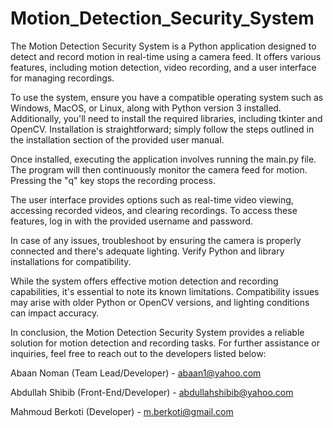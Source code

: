 # Motion_Detection_Security_System
The Motion Detection Security System is a Python application designed to detect and record motion in real-time using a camera feed. It offers various features, including motion detection, video recording, and a user interface for managing recordings.

To use the system, ensure you have a compatible operating system such as Windows, MacOS, or Linux, along with Python version 3 installed. Additionally, you'll need to install the required libraries, including tkinter and OpenCV. Installation is straightforward; simply follow the steps outlined in the installation section of the provided user manual.

Once installed, executing the application involves running the main.py file. The program will then continuously monitor the camera feed for motion. Pressing the "q" key stops the recording process.

The user interface provides options such as real-time video viewing, accessing recorded videos, and clearing recordings. To access these features, log in with the provided username and password.

In case of any issues, troubleshoot by ensuring the camera is properly connected and there's adequate lighting. Verify Python and library installations for compatibility.

While the system offers effective motion detection and recording capabilities, it's essential to note its known limitations. Compatibility issues may arise with older Python or OpenCV versions, and lighting conditions can impact accuracy.

In conclusion, the Motion Detection Security System provides a reliable solution for motion detection and recording tasks. For further assistance or inquiries, feel free to reach out to the developers listed below:

Abaan Noman (Team Lead/Developer) - abaan1@yahoo.com

Abdullah Shibib (Front-End/Developer) - abdullahshibib@yahoo.com

Mahmoud Berkoti (Developer) - m.berkoti@gmail.com
